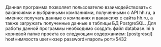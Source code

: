 Данная программа позволяет пользователю взаимодействовать с вакансиями и выбранными компаниями, полученными с API hh.ru,
а именно: получать данные о компаниях и вакансиях с сайта hh.ru, а также загружать полученные данные в таблицы БД 
PostgreSQL.
Для работы данной программы необходимо создать файл database.ini в корневой папке проекта со следующим содержанием:
[postgresql]
host=имяхоста
user=юзер
password=пароль
port=5432
